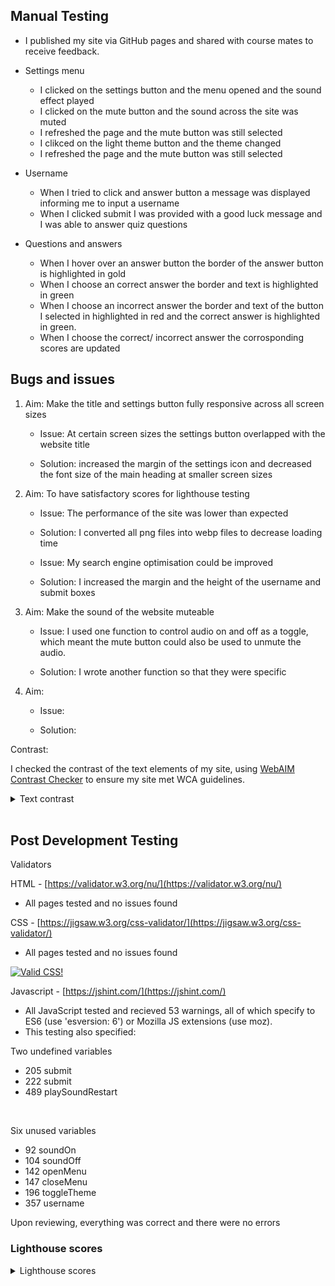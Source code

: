 ## Manual Testing

* I published my site via GitHub pages and shared with course mates to receive feedback. 


* Settings menu

    * I clicked on the settings button and the menu opened and the sound effect played
    * I clicked on the mute button and the sound across the site was muted
    * I refreshed the page and the mute button was still selected
    * I clikced on the light theme button and the theme changed
    * I refreshed the page and the mute button was still selected

* Username

    * When I tried to click and answer button a message was displayed informing me to input a username
    * When I clicked submit I was provided with a good luck message and I was able to answer quiz questions

* Questions and answers

    * When I hover over an answer button the border of the answer button is highlighted in gold
    * When I choose an correct answer the border and text is highlighted in green
    * When I choose an incorrect answer the border and text of the button I selected in highlighted in red and the correct answer is highlighted in green.
    * When I choose the correct/ incorrect answer the corrosponding scores are updated

## Bugs and issues

1. Aim: Make the title and settings button fully responsive across all screen sizes 

    * Issue:
At certain screen sizes the settings button overlapped with the website title

    * Solution:
increased the margin of the settings icon and decreased the font size of the main heading at smaller screen sizes


2. Aim: To have satisfactory scores for lighthouse testing

    * Issue: The performance of the site was lower than expected

    * Solution: I converted all png files into webp files to decrease loading time

    * Issue: My search engine optimisation could be improved

    * Solution: I increased the margin and the height of the username and submit boxes

3. Aim: Make the sound of the website muteable

    * Issue: I used one function to control audio on and off as a toggle, which meant the mute button could also be used to unmute the audio. 

    * Solution: I wrote another function so that they were specific

4. Aim: 

    * Issue: 

    * Solution:


Contrast:

I checked the contrast of the text elements of my site, using [WebAIM Contrast Checker](https://webaim.org/resources/contrastchecker/) to ensure my site met WCA guidelines.

<details><summary>Text contrast</summary>

![Contrast](./assets/images/contrast1.png)
![Contrast2](./assets/images/contrast2.png)

</details>
<br>



## Post Development Testing

Validators

HTML - [https://validator.w3.org/nu/](https://validator.w3.org/nu/)

* All pages tested and no issues found

CSS - [https://jigsaw.w3.org/css-validator/](https://jigsaw.w3.org/css-validator/)

* All pages tested and no issues found

<p>
    <a href="https://jigsaw.w3.org/css-validator/check/referer">
        <img style="border:0;width:88px;height:31px"
            src="https://jigsaw.w3.org/css-validator/images/vcss"
            alt="Valid CSS!" />
    </a>
</p>

Javascript - [https://jshint.com/](https://jshint.com/)

* All JavaScript tested and recieved 53 warnings, all of which specify to ES6 (use 'esversion: 6') or Mozilla JS extensions (use moz).
* This testing also specified:

Two undefined variables
* 205	submit
* 222	submit
* 489	playSoundRestart
<br>

Six unused variables
* 92	soundOn
* 104	soundOff
* 142	openMenu
* 147	closeMenu
* 196	toggleTheme
* 357	username

Upon reviewing, everything was correct and there were no errors

### Lighthouse scores

<details><summary>Lighthouse scores</summary>
<br>

[Mobile](./assets/images/mobile_lighthouse.png)
<br>

[Desktop](./assets/images/desktop_lighthouse.png)


</details>

